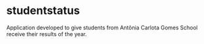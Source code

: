 # studentstatus
Application developed to give students from Antônia Carlota Gomes School receive their results of the year.
